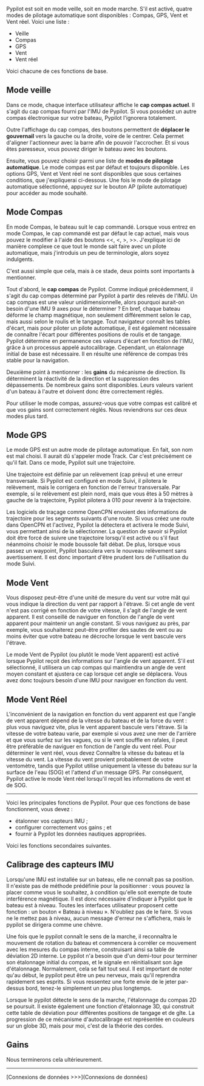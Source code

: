 Pypilot est soit en mode veille, soit en mode marche. S'il est activé, quatre modes de pilotage automatique sont disponibles : Compas, GPS, Vent et Vent réel. Voici une liste :
* Veille
* Compas
* GPS
* Vent
* Vent réel

Voici chacune de ces fonctions de base.

## Mode veille
Dans ce mode, chaque interface utilisateur affiche le **cap compas actuel**. Il s'agit du cap compas fourni par l'IMU de Pypilot. Si vous possédez un autre compas électronique sur votre bateau, Pypilot l'ignorera totalement.

Outre l'affichage du cap compas, des boutons permettent de **déplacer le gouvernail** vers la gauche ou la droite, voire de le centrer. Cela permet d'aligner l'actionneur avec la barre afin de pouvoir l'accrocher. Et si vous êtes paresseux, vous pouvez diriger le bateau avec les boutons.

Ensuite, vous pouvez choisir parmi une liste de **modes de pilotage automatique**. Le mode compas est par défaut et toujours disponible. Les options GPS, Vent et Vent réel ne sont disponibles que sous certaines conditions, que j'expliquerai ci-dessous. Une fois le mode de pilotage automatique sélectionné, appuyez sur le bouton AP (pilote automatique) pour accéder au mode souhaité.

## Mode Compas
En mode Compas, le bateau suit le cap commandé. Lorsque vous entrez en mode Compas, le cap commandé est par défaut le cap actuel, mais vous pouvez le modifier à l'aide des boutons <<, <, >, >>. J'explique ici de manière complexe ce que tout le monde sait faire avec un pilote automatique, mais j'introduis un peu de terminologie, alors soyez indulgents.

C'est aussi simple que cela, mais à ce stade, deux points sont importants à mentionner.

Tout d'abord, le **cap compas** de Pypilot. Comme indiqué précédemment, il s'agit du cap compas déterminé par Pypilot à partir des relevés de l'IMU. Un cap compas est une valeur unidimensionnelle, alors pourquoi aurait-on besoin d'une IMU 9 axes pour le déterminer ? En bref, chaque bateau déforme le champ magnétique, non seulement différemment selon le cap, mais aussi selon le roulis et le tangage. Tout navigateur connaît les tables d'écart, mais pour piloter un pilote automatique, il est également nécessaire de connaître l'écart pour différentes positions de roulis et de tangage. Pypilot détermine en permanence ces valeurs d'écart en fonction de l'IMU, grâce à un processus appelé autocalibrage. Cependant, un étalonnage initial de base est nécessaire. Il en résulte une référence de compas très stable pour la navigation.

Deuxième point à mentionner : les **gains** du mécanisme de direction. Ils déterminent la réactivité de la direction et la suppression des dépassements. De nombreux gains sont disponibles. Leurs valeurs varient d'un bateau à l'autre et doivent donc être correctement réglés.

Pour utiliser le mode compas, assurez-vous que votre compas est calibré et que vos gains sont correctement réglés. Nous reviendrons sur ces deux modes plus tard.

## Mode GPS
Le mode GPS est un autre mode de pilotage automatique. En fait, son nom est mal choisi. Il aurait dû s'appeler mode Track. Car c'est précisément ce qu'il fait. Dans ce mode, Pypilot suit une trajectoire.

Une trajectoire est définie par un relèvement (cap prévu) et une erreur transversale. Si Pypilot est configuré en mode Suivi, il pilotera le relèvement, mais le corrigera en fonction de l'erreur transversale. Par exemple, si le relèvement est plein nord, mais que vous êtes à 50 mètres à gauche de la trajectoire, Pypilot pilotera à 010 pour revenir à la trajectoire.

Les logiciels de traçage comme OpenCPN envoient des informations de trajectoire pour les segments suivants d'une route. Si vous créez une route dans OpenCPN et l'activez, Pypilot la détectera et activera le mode Suivi, vous permettant ainsi de la sélectionner. La question de savoir si Pypilot doit être forcé de suivre une trajectoire lorsqu'il est activé ou s'il faut néanmoins choisir le mode boussole fait débat. De plus, lorsque vous passez un waypoint, Pypilot basculera vers le nouveau relèvement sans avertissement. Il est donc important d'être prudent lors de l'utilisation du mode Suivi.

## Mode Vent
Vous disposez peut-être d'une unité de mesure du vent sur votre mât qui vous indique la direction du vent par rapport à l'étrave. Si cet angle de vent n'est pas corrigé en fonction de votre vitesse, il s'agit de l'angle de vent apparent. Il est conseillé de naviguer en fonction de l'angle de vent apparent pour maintenir un angle constant. Si vous naviguez au près, par exemple, vous souhaiterez peut-être profiter des sautes de vent ou au moins éviter que votre bateau ne décroche lorsque le vent bascule vers l'étrave.

Le mode Vent de Pypilot (ou plutôt le mode Vent apparent) est activé lorsque Pypilot reçoit des informations sur l'angle de vent apparent. S'il est sélectionné, il utilisera un cap compas qui maintiendra un angle de vent moyen constant et ajustera ce cap lorsque cet angle se déplacera. Vous avez donc toujours besoin d'une IMU pour naviguer en fonction du vent.

## Mode Vent Réel
L'inconvénient de la navigation en fonction du vent apparent est que l'angle de vent apparent dépend de la vitesse du bateau et de la force du vent : plus vous naviguez vite, plus le vent apparent bascule vers l'étrave. Si la vitesse de votre bateau varie, par exemple si vous avez une mer de l'arrière et que vous surfez sur les vagues, ou si le vent souffle en rafales, il peut être préférable de naviguer en fonction de l'angle du vent réel. Pour déterminer le vent réel, vous devez Connaître la vitesse du bateau et la vitesse du vent. La vitesse du vent provient probablement de votre ventomètre, tandis que Pypilot utilise uniquement la vitesse du bateau sur la surface de l'eau (SOG) et l'attend d'un message GPS. Par conséquent, Pypilot active le mode Vent réel lorsqu'il reçoit les informations de vent et de SOG.

***

Voici les principales fonctions de Pypilot. Pour que ces fonctions de base fonctionnent, vous devez :

* étalonner vos capteurs IMU ;
* configurer correctement vos gains ; et
* fournir à Pypilot les données nautiques appropriées.

Voici les fonctions secondaires suivantes.

## Calibrage des capteurs IMU
Lorsqu'une IMU est installée sur un bateau, elle ne connaît pas sa position. Il n'existe pas de méthode prédéfinie pour la positionner : vous pouvez la placer comme vous le souhaitez, à condition qu'elle soit exempte de toute interférence magnétique. Il est donc nécessaire d'indiquer à Pypilot que le bateau est à niveau. Toutes les interfaces utilisateur proposent cette fonction : un bouton « Bateau à niveau ». N'oubliez pas de le faire. Si vous ne le mettez pas à niveau, aucun message d'erreur ne s'affichera, mais le pypilot se dirigera comme une chèvre.

Une fois que le pypilot connaît le sens de la marche, il reconnaîtra le mouvement de rotation du bateau et commencera à corréler ce mouvement avec les mesures du compas interne, construisant ainsi sa table de déviation 2D interne. Le pypilot n'a besoin que d'un demi-tour pour terminer son étalonnage initial du compas, et le signale en réinitialisant son âge d'étalonnage. Normalement, cela se fait tout seul. Il est important de noter qu'au début, le pypilot peut être un peu nerveux, mais qu'il reprendra rapidement ses esprits. Si vous ressentez une forte envie de le jeter par-dessus bord, tenez-le simplement un peu plus longtemps.

Lorsque le pypilot détecte le sens de la marche, l'étalonnage du compas 2D se poursuit. Il existe également une fonction d'étalonnage 3D, qui construit cette table de déviation pour différentes positions de tangage et de gîte. La progression de ce mécanisme d'autocalibrage est représentée en couleurs sur un globe 3D, mais pour moi, c'est de la théorie des cordes.

## Gains
Nous terminerons cela ultérieurement.

***
[Connexions de données >>>](Connexions de données)